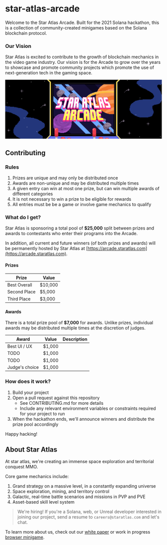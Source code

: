 # star-atlas-arcade

Welcome to the Star Atlas Arcade. Built for the 2021 Solana hackathon, this is a collection of community-created minigames based on the Solana blockchain protocol.

### Our Vision

Star Atlas is excited to contribute to the growth of blockchain mechanics in the video game industry. Our vision is for the Arcade to grow over the years to showcase and promote community projects which promote the use of next-generation tech in the gaming space.

![Star Atlas Arcade - Banner](./public/banner.png)

## Contributing

### Rules

1. Prizes are unique and may only be distributed once
2. Awards are non-unique and may be distributed multiple times
3. A given entry can win at most one prize, but can win multiple awards of different categories
4. It is not necessary to win a prize to be eligible for rewards
5. All entries must be be a game or involve game mechanics to qualify

### What do I get?

Star Atlas is sponsoring a total pool of **$25,000** split between prizes and awards to contestants who enter their programs into the Arcade.

In addition, all current and future winners (of both prizes and awards) will be permanently hosted by Star Atlas at [https://arcade.staratlas.com](https://arcade.staratlas.com). 

#### Prizes

| Prize                  | Value   |
|------------------------|---------|
| Best Overall           | $10,000 |
| Second Place           | $5,000  |
| Third Place            | $3,000  |

#### Awards

There is a total prize pool of **$7,000** for awards. Unlike prizes, individual awards may be distributed multiple times at the discretion of judges.

| Award          | Value  | Description |
|----------------|--------|-------------|
| Best UI / UX   | $1,000 |             |
| TODO           | $1,000 |             |
| TODO           | $1,000 |             |
| Judge's choice | $1,000 |             |

### How does it work?

1. Build your project
2. Open a pull request against this repository
    - See CONTRIBUTING.md for more details
    - Include any relevant environment variables or constraints required for your project to run
3. When the hackathon ends, we'll announce winners and distribute the prize pool accordingly

Happy hacking!

## About Star Atlas

At star atlas, we're creating an immense space exploration and territorial conquest MMO.

Core game mechanics include:

1. Grand strategy on a massive level, in a constantly expanding universe
2. Space exploration, mining, and territory control
3. Galactic, real-time battle scenarios and missions in PVP and PVE
4. Asset-based skill level system

> We're hiring! If you're a Solana, web, or Unreal developer interested in joining our project, send a resume to `careers@staratlas.com` and let's chat.

To learn more about us, check out our [white paper](https://staratlas.com/files/star-atlas-white-paper.pdf) or work in progress [browser minigame](https://play.staratlas.com).
